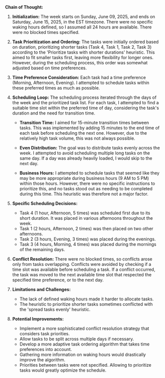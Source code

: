 **Chain of Thought:**

1.  **Initialization:** The week starts on Sunday, June 09, 2025, and ends on Saturday, June 15, 2025, in the EST timezone. There were no specific waking hours defined, so I assumed all 24 hours are available. There were no blocked times specified.

2.  **Task Prioritization and Ordering:** The tasks were initially ordered based on duration, prioritizing shorter tasks (Task 4, Task 1, Task 2, Task 3) according to the 'Prioritize tasks with shorter durations' heuristic. This aimed to fit smaller tasks first, leaving more flexibility for longer ones. However, during the scheduling process, this order was somewhat adjusted based on time preferences.

3.  **Time Preference Consideration:** Each task had a time preference (Morning, Afternoon, Evening). I attempted to schedule tasks within these preferred times as much as possible.

4.  **Scheduling Loop:** The scheduling process iterated through the days of the week and the prioritized task list. For each task, I attempted to find a suitable time slot within the preferred time of day, considering the task's duration and the need for transition time.

    *   **Transition Time:** I aimed for 15-minute transition times between tasks. This was implemented by adding 15 minutes to the end time of each task before scheduling the next one. However, due to the relatively high task volume, this was not always possible.

    *   **Even Distribution:** The goal was to distribute tasks evenly across the week. I attempted to avoid scheduling multiple long tasks on the same day. If a day was already heavily loaded, I would skip to the next day.

    *   **Business Hours:** I attempted to schedule tasks that seemed like they may be more appropriate during business hours (9 AM to 5 PM) within those hours. However, there were no specific instructions to prioritize this, and no tasks stood out as needing to be completed during this time. This heuristic was therefore not a major factor.

5.  **Specific Scheduling Decisions:**

    *   Task 4 (1 hour, Afternoon, 5 times) was scheduled first due to its short duration. It was placed in various afternoons throughout the week.
    *   Task 1 (2 hours, Afternoon, 2 times) was then placed on two other afternoons.
    *   Task 2 (3 hours, Evening, 3 times) was placed during the evenings.
    *   Task 3 (4 hours, Morning, 4 times) was placed during the mornings of the remaining days.

6.  **Conflict Resolution:** There were no blocked times, so conflicts arose only from tasks overlapping. Conflicts were avoided by checking if a time slot was available before scheduling a task. If a conflict occurred, the task was moved to the next available time slot that respected the specified time preference, or to the next day.

7.  **Limitations and Challenges:**

    *   The lack of defined waking hours made it harder to allocate tasks.
    *   The heuristic to prioritize shorter tasks sometimes conflicted with the 'spread tasks evenly' heuristic.

8.  **Potential Improvements:**

    *   Implement a more sophisticated conflict resolution strategy that considers task priorities.
    *   Allow tasks to be split across multiple days if necessary.
    *   Develop a more adaptive task ordering algorithm that takes time preferences into account.
    *   Gathering more information on waking hours would drastically improve the algorithm.
    *   Priorities between tasks were not specified. Allowing to prioritize tasks would greatly optimize the schedule.
